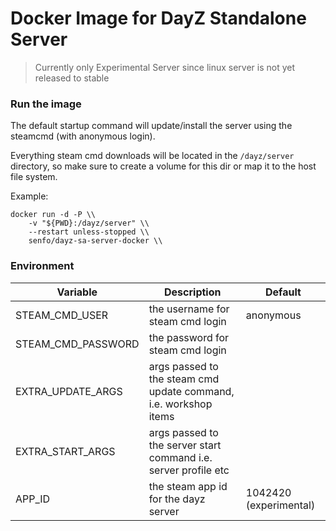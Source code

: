 # Docker Image for DayZ Standalone Server  
  
> Currently only Experimental Server since linux server is not yet released to stable
  
### Run the image  

The default startup command will update/install the server using the steamcmd (with anonymous login).  
  
Everything steam cmd downloads will be located in the `/dayz/server` directory, so make sure to create a volume for this dir or map it to the host file system.
  
Example:  
```
docker run -d -P \\
    -v "${PWD}:/dayz/server" \\
    --restart unless-stopped \\
    senfo/dayz-sa-server-docker \\
```  
  
### Environment  
  
| Variable | Description | Default |
| --- | --- | --- |
| STEAM_CMD_USER | the username for steam cmd login | anonymous |
| STEAM_CMD_PASSWORD | the password for steam cmd login | |
| EXTRA_UPDATE_ARGS | args passed to the steam cmd update command, i.e. workshop items | |
| EXTRA_START_ARGS | args passed to the server start command i.e. server profile etc | |
| APP_ID | the steam app id for the dayz server | 1042420 (experimental) |
